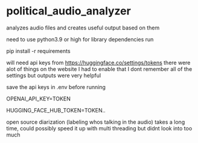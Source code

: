 # political_audio_analyzer
analyzes audio files and creates useful output based on them

need to use python3.9 or high for library dependencies
run 

pip install -r requirements

will need api keys from https://huggingface.co/settings/tokens
there were alot of things on the website I had to enable that I dont remember all of the settings but outputs were very helpful

save the api keys in .env before running


OPENAI_API_KEY=TOKEN

HUGGING_FACE_HUB_TOKEN=TOKEN..

open source diarization (labeling whos talking in the audio) takes a long time, could possibly speed it up with multi threading but didnt look into too much

